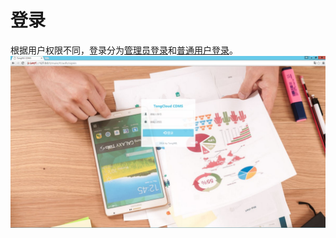 # **登录**

根据用户权限不同，登录分为[管理员登录](/111/121-deng-lu/211-guan-li-yuan-deng-lu.md)和[普通用户登录](/pu-tong-yong-hu-deng-lu.md)。![](/assets/登录界面.jpg)

